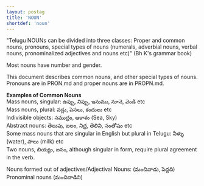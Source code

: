 ```yaml
---
layout: postag
title: 'NOUN'
shortdef: 'noun'
---
```


"Telugu NOUNs can be divided into three classes: Proper and common nouns, pronouns, special types of nouns (numerals, adverbial nouns, verbal nouns, pronominalized adjectives and nouns etc)" (Bh K's grammar book)

Most nouns have number and gender.

This document describes common nouns, and other special types of nouns. Pronouns are in PRON.md and proper nouns are in PROPN.md.


**Examples of Common Nouns**  
Mass nouns, singular: ఉప్పు, నిప్పు, ఇనుము, నూనె, వెండి  etc  
Mass nouns, plural: వడ్లు, పెసలు, కందులు etc  
Indivisible objects: సముద్రం, ఆకాశం  (Sea, Sky)  
Abstract nouns: తెలుపు, బలం, నిద్ర, తెలివి, సంతోషం etc  
Some mass nouns that are singular in English but plural in Telugu: నీళ్ళు (water), పాలు (milk) etc  
Two nouns, బియ్యం, జనం, although singular in form, require plural agreement in the verb.  


Nouns formed out of adjectives/Adjectival Nouns: (మంచివాడు, పెద్దది)  
Pronominal nouns (మంచివాడిని)
